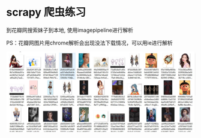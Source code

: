 # scrapy 爬虫练习

到花瓣网搜索妹子到本地, 使用imagepipeline进行解析

PS：花瓣网图片用chrome解析会出现没法下载情况，可以用ie进行解析

![屏幕截图](截图.jpg)
